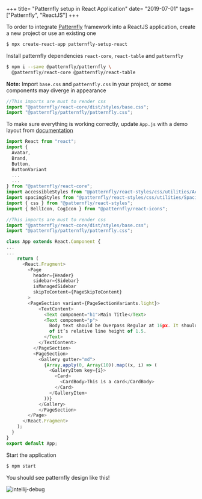 +++
title= "Patternfly setup in React Application"
date= "2019-07-01"
tags= ["Patternfly", "ReactJS"]
+++

To order to integrate [Patternfly](https://www.patternfly.org/v4/) framework into a ReactJS application, create a new project or use an existing one

```bash
$ npx create-react-app patternfly-setup-react
```

Install patternfly dependencies `react-core`, `react-table` and `patternfly`

```bash
$ npm i --save @patternfly/patternfly \
  @patternfly/react-core @patternfly/react-table
```

**Note:** Import `base.css` and `patternfly.css` in your project, or some components may diverge in appearance

```javascript
//This imports are must to render css
import "@patternfly/react-core/dist/styles/base.css";
import "@patternfly/patternfly/patternfly.css";
```

To make sure everything is working correctly, update `App.js` with a demo layout from [documentation](https://www.patternfly.org/v4/documentation/react/demos/)

```javascript
import React from "react";
import {
  Avatar,
  Brand,
  Button,
  ButtonVariant
  ...
  ...
} from "@patternfly/react-core";
import accessibleStyles from "@patternfly/react-styles/css/utilities/Accessibility/accessibility";
import spacingStyles from "@patternfly/react-styles/css/utilities/Spacing/spacing";
import { css } from "@patternfly/react-styles";
import { BellIcon, CogIcon } from "@patternfly/react-icons";

//This imports are must to render css
import "@patternfly/react-core/dist/styles/base.css";
import "@patternfly/patternfly/patternfly.css";

class App extends React.Component {
...
...
    return (
      <React.Fragment>
        <Page
          header={Header}
          sidebar={Sidebar}
          isManagedSidebar
          skipToContent={PageSkipToContent}
        >
        <PageSection variant={PageSectionVariants.light}>
            <TextContent>
              <Text component="h1">Main Title</Text>
              <Text component="p">
                Body text should be Overpass Regular at 16px. It should have leading of 24px because <br />
                of it’s relative line height of 1.5.
              </Text>
            </TextContent>
          </PageSection>
          <PageSection>
            <Gallery gutter="md">
              {Array.apply(0, Array(10)).map((x, i) => (
                <GalleryItem key={i}>
                  <Card>
                    <CardBody>This is a card</CardBody>
                  </Card>
                </GalleryItem>
              ))}
            </Gallery>
            </PageSection>
        </Page>
      </React.Fragment>
    );
  }
}
export default App;
```

Start the application

```bash
$ npm start
```

You should see patternfly design like this!

![intellij-debug](/images/patternfly-react.png)
